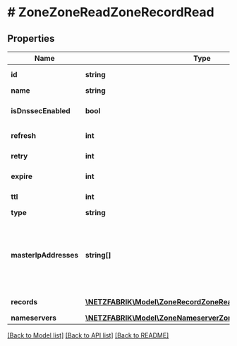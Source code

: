 # # ZoneZoneReadZoneRecordRead

## Properties

Name | Type | Description | Notes
------------ | ------------- | ------------- | -------------
**id** | **string** |  | [optional] [readonly]
**name** | **string** |  |
**isDnssecEnabled** | **bool** | necessary for api platform |
**refresh** | **int** |  | [default to 3600]
**retry** | **int** |  | [default to 600]
**expire** | **int** |  | [default to 604800]
**ttl** | **int** |  | [default to 3600]
**type** | **string** |  | [optional]
**masterIpAddresses** | **string[]** | IP addresses of master DNS servers. Required for slave zones. | [optional]
**records** | [**\NETZFABRIK\Model\ZoneRecordZoneReadZoneRecordRead[]**](ZoneRecordZoneReadZoneRecordRead.md) |  | [optional] [readonly]
**nameservers** | [**\NETZFABRIK\Model\ZoneNameserverZoneReadZoneRecordRead[]**](ZoneNameserverZoneReadZoneRecordRead.md) |  | [optional]

[[Back to Model list]](../../README.md#models) [[Back to API list]](../../README.md#endpoints) [[Back to README]](../../README.md)
